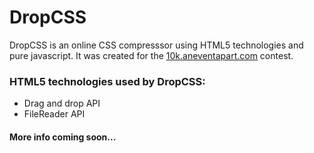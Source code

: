 # DropCSS


DropCSS is an online CSS compresssor using HTML5 technologies and pure javascript.
It was created for the [10k.aneventapart.com](http://10k.aneventapart.com) contest.


### HTML5 technologies used by DropCSS:

- Drag and drop API
- FileReader API



#### More info coming soon...